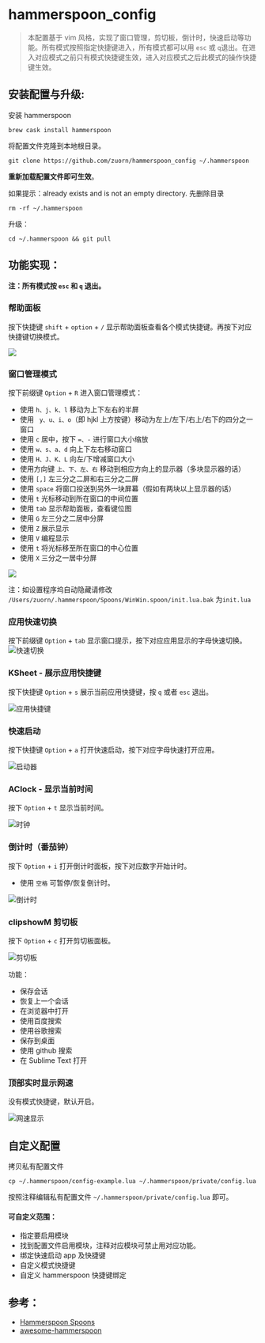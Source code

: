 # hammerspoon_config 


> 本配置基于 vim 风格，实现了窗口管理，剪切板，倒计时，快速启动等功能。所有模式按照指定快捷键进入，所有模式都可以用 `esc` 或 `q`退出。在进入对应模式之前只有模式快捷键生效，进入对应模式之后此模式的操作快捷键生效。

## 安装配置与升级:

安装 hammerspoon 
```
brew cask install hammerspoon
```

将配置文件克隆到本地根目录。
```
git clone https://github.com/zuorn/hammerspoon_config ~/.hammerspoon
```
**重新加载配置文件即可生效**。

如果提示：already exists and is not an empty directory.
先删除目录

```
rm -rf ~/.hammerspoon
```

升级：

```
cd ~/.hammerspoon && git pull
```

## 功能实现：

**注：所有模式按 `esc` 和 `q` 退出。**

### 帮助面板
按下快捷键 `shift` + `option` + `/` 显示帮助面板查看各个模式快捷键。再按下对应快捷键切换模式。

![](http://ww1.sinaimg.cn/large/006tNc79ly1g4pzrve6gsj31c00u0k0p.jpg)


### 窗口管理模式
按下前缀键 `Option` + `R` 进入窗口管理模式：

* 使用 `h、j、k、l` 移动为上下左右的半屏
* 使用 ` y、u、i、o`（即 hjkl 上方按键）移动为左上/左下/右上/右下的四分之一窗口
* 使用 `c` 居中，按下 `=、-` 进行窗口大小缩放
* 使用 `w、s、a、d` 向上下左右移动窗口
* 使用 `H、J、K、L` 向左/下增减窗口大小
* 使用方向键 `上、下、左、右` 移动到相应方向上的显示器（多块显示器的话）
* 使用 `[,]` 左三分之二屏和右三分之二屏
* 使用 `space` 将窗口投送到另外一块屏幕（假如有两块以上显示器的话）
* 使用 `t` 光标移动到所在窗口的中间位置
* 使用 `tab` 显示帮助面板，查看键位图
* 使用 `G` 左三分之二居中分屏 
* 使用 `Z` 展示显示 
* 使用 `V` 编程显示 
* 使用 `t` 将光标移至所在窗口的中心位置 
* 使用 `X` 三分之一居中分屏 


![](http://ww4.sinaimg.cn/large/006tNc79ly1g4pz9dhogwj31c00u04aw.jpg) 

注：如设置程序坞自动隐藏请修改  `/Users/zuorn/.hammerspoon/Spoons/WinWin.spoon/init.lua.bak` 为`init.lua`

### 应用快速切换

按下前缀键 `Option` + `tab` 显示窗口提示，按下对应应用显示的字母快速切换。
![快速切换](https://i.loli.net/2019/07/06/5d20193818dd473100.png)




### KSheet - 展示应用快捷键
按下快捷键 `Option` + `s` 展示当前应用快捷键，按 `q` 或者 `esc` 退出。

![应用快捷键](https://i.loli.net/2019/07/06/5d2019381760e52911.png)





### 快速启动

按下快捷键 `Option` + `a` 打开快速启动，按下对应字母快速打开应用。

![启动器](https://i.loli.net/2019/07/06/5d2019368b6dc67355.png)



### AClock - 显示当前时间
按下 `Option` + `t` 显示当前时间。

![时钟](https://i.loli.net/2019/07/06/5d201936dbfdf69558.png)


### 倒计时（番茄钟）

按下 `Option` + `i` 打开倒计时面板，按下对应数字开始计时。

* 使用 `空格` 可暂停/恢复倒计时。 

![倒计时](https://i.loli.net/2019/07/06/5d2019372da4545679.png)



### clipshowM 剪切板
按下 `Option` + `c` 打开剪切板面板。

![剪切板](https://i.loli.net/2019/07/06/5d201937266fe84053.png)

功能：

* 保存会话
* 恢复上一个会话
* 在浏览器中打开
* 使用百度搜索
* 使用谷歌搜索
* 保存到桌面
* 使用 github 搜索
* 在 Sublime Text 打开

### 顶部实时显示网速

没有模式快捷键，默认开启。

![网速显示](https://i.loli.net/2019/07/06/5d2019336a0b441738.jpg)

## 自定义配置

拷贝私有配置文件

```
cp ~/.hammerspoon/config-example.lua ~/.hammerspoon/private/config.lua
```
按照注释编辑私有配置文件 `~/.hammerspoon/private/config.lua` 即可。

####  可自定义范围：

* 指定要启用模块
*  找到配置文件启用模块，注释对应模块可禁止用对应功能。
* 绑定快速启动 app 及快捷键
* 自定义模式快捷键
* 自定义 hammerspoon 快捷键绑定


## 参考：

* [Hammerspoon Spoons](https://www.hammerspoon.org/Spoons/)
* [awesome-hammerspoon](https://github.com/ashfinal/awesome-hammerspoon)
